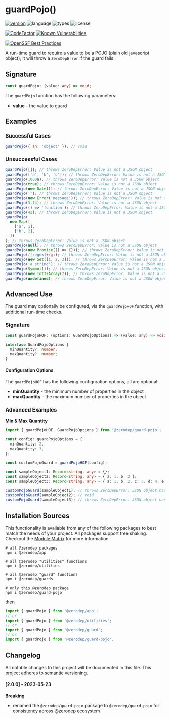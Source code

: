 # guardPojo()

[![version](https://img.shields.io/npm/v/@zerodep/guard-pojo?style=flat-square&color=blue)](https://www.npmjs.com/package/@zerodep/guard-pojo)
![language](https://img.shields.io/badge/typescript-100%25-blue?style=flat-square)
![types](https://img.shields.io/badge/types-included-blue?style=flat-square)
![license](https://img.shields.io/github/license/cdepage/zerodep?color=blue&style=flat-square)

[![CodeFactor](https://www.codefactor.io/repository/github/cdepage/zerodep/badge)](https://www.codefactor.io/repository/github/cdepage/zerodep)
[![Known Vulnerabilities](https://snyk.io/test/github/cdepage/zerodep/badge.svg)](https://snyk.io/test/github/cdepage/zerodep)

[![OpenSSF Best Practices](https://www.bestpractices.dev/projects/9225/badge)](https://www.bestpractices.dev/projects/9225)

A run-time guard to require a value to be a POJO (plain old javascript object); it will throw a `ZeroDepError` if the guard fails.

## Signature

```typescript
const guardPojo: (value: any) => void;
```

The `guardPojo` function has the following parameters:

- **value** - the value to guard

## Examples

### Successful Cases

```javascript
guardPojo({ an: 'object' }); // void
```

### Unsuccessful Cases

```javascript
guardPojo([]); // throws ZeroDepError: Value is not a JSON object
guardPojo(['a', 'b', 'c']); // throws ZeroDepError: Value is not a JSON object
guardPojo(1000n); // throws ZeroDepError: Value is not a JSON object
guardPojo(true); // throws ZeroDepError: Value is not a JSON object
guardPojo(new Date()); // throws ZeroDepError: Value is not a JSON object
guardPojo(''); // throws ZeroDepError: Value is not a JSON object
guardPojo(new Error('message')); // throws ZeroDepError: Value is not a JSON object
guardPojo(3.14); // throws ZeroDepError: Value is not a JSON object
guardPojo(() => 'function'); // throws ZeroDepError: Value is not a JSON object
guardPojo(42); // throws ZeroDepError: Value is not a JSON object
guardPojo(
  new Map([
    ['a', 1],
    ['b', 2],
  ])
); // throws ZeroDepError: Value is not a JSON object
guardPojo(null); // throws ZeroDepError: Value is not a JSON object
guardPojo(new Promise(() => {})); // throws ZeroDepError: Value is not a JSON object
guardPojo(/[regex]+/gi); // throws ZeroDepError: Value is not a JSON object
guardPojo(new Set([1, 2, 3])); // throws ZeroDepError: Value is not a JSON object
guardPojo('a string'); // throws ZeroDepError: Value is not a JSON object
guardPojo(Symbol()); // throws ZeroDepError: Value is not a JSON object
guardPojo(new Int32Array(2)); // throws ZeroDepError: Value is not a JSON object
guardPojo(undefined); // throws ZeroDepError: Value is not a JSON object
```

## Advanced Use

The guard may optionally be configured, via the `guardPojoHOF` function, with additional run-time checks.

### Signature

```typescript
const guardPojoHOF: (options: GuardPojoOptions) => (value: any) => void;

interface GuardPojoOptions {
  minQuantity?: number;
  maxQuantity?: number;
}
```

#### Configuration Options

The `guardPojoHOF` has the following configuration options, all are optional:

- **minQuantity** - the minimum number of properties in the object
- **maxQuantity** - the maximum number of properties in the object

### Advanced Examples

**Min & Max Quantity**

```typescript
import { guardPojoHOF, GuardPojoOptions } from '@zerodep/guard-pojo';

const config: guardPojoOptions = {
  minQuantity: 2,
  maxQuantity: 3,
};

const customPojoGuard = guardPojoHOF(config);

const sampleObject1: Record<string, any> = {};
const sampleObject2: Record<string, any> = { a: 1, b: 2 };
const sampleObject3: Record<string, any> = { a: 1, b: 2, c: 3, d: 4, e: 5 };

customPojoGuard(sampleObject1); // throws ZeroDepError: JSON object has fewer than 2 items
customPojoGuard(sampleObject2); // void
customPojoGuard(sampleObject3); // throws ZeroDepError: JSON object has more than 3 items
```

## Installation Sources

This functionality is available from any of the following packages to best match the needs of your project. All packages support tree shaking. Checkout the [Module Matrix](/) for more information.

```shell
# all @zerodep packages
npm i @zerodep/app

# all @zerodep "utilities" functions
npm i @zerodep/utilities

# all @zerodep "guard" functions
npm i @zerodep/guards

# only this @zerodep package
npm i @zerodep/guard-pojo
```

then

```javascript
import { guardPojo } from '@zerodep/app';
// or
import { guardPojo } from '@zerodep/utilities';
// or
import { guardPojo } from '@zerodep/guard';
// or
import { guardPojo } from '@zerodep/guard-pojo';
```

## Changelog

All notable changes to this project will be documented in this file. This project adheres to [semantic versioning](https://semver.org/spec/v2.0.0.html).

#### [2.0.0] - 2023-05-23

**Breaking**

- renamed the `@zerodep/guard.pojo` package to `@zerodep/guard-pojo` for consistency across @zerodep ecosystem
